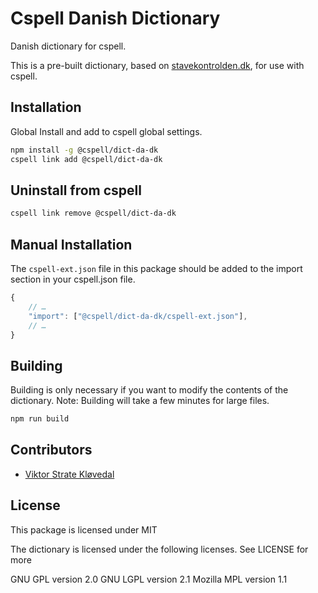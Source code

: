 # Cspell Danish Dictionary

Danish dictionary for cspell.

This is a pre-built dictionary, based on [stavekontrolden.dk](https://www.stavekontrolden.dk), for use with cspell.

## Installation

Global Install and add to cspell global settings.

```sh
npm install -g @cspell/dict-da-dk
cspell link add @cspell/dict-da-dk
```

## Uninstall from cspell

```sh
cspell link remove @cspell/dict-da-dk
```

## Manual Installation

The `cspell-ext.json` file in this package should be added to the import section in your cspell.json file.

```javascript
{
    // …
    "import": ["@cspell/dict-da-dk/cspell-ext.json"],
    // …
}
```

## Building

Building is only necessary if you want to modify the contents of the dictionary. Note: Building will take a few minutes for large files.

```sh
npm run build
```

## Contributors

- [Viktor Strate Kløvedal](https://github.com/viktorstrate)

## License

This package is licensed under MIT

The dictionary is licensed under the following licenses. See LICENSE for more

GNU GPL version 2.0
GNU LGPL version 2.1
Mozilla MPL version 1.1

<!---
cspell:words Viktor Strate Kløvedal
--->
